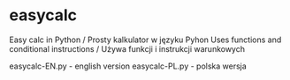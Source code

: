 # easycalc

Easy calc in Python / Prosty kalkulator w języku Pyhon
Uses functions and conditional instructions / Używa funkcji i instrukcji warunkowych

easycalc-EN.py - english version
easycalc-PL.py - polska wersja
